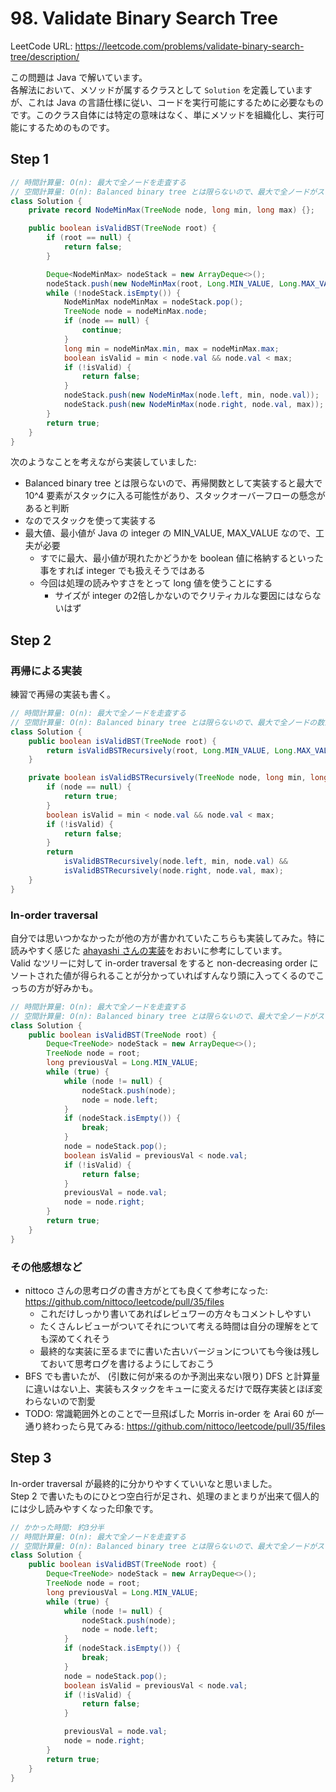 # 98. Validate Binary Search Tree

LeetCode URL: https://leetcode.com/problems/validate-binary-search-tree/description/

この問題は Java で解いています。  
各解法において、メソッドが属するクラスとして `Solution` を定義していますが、これは Java の言語仕様に従い、コードを実行可能にするために必要なものです。このクラス自体には特定の意味はなく、単にメソッドを組織化し、実行可能にするためのものです。

## Step 1

```java
// 時間計算量: O(n): 最大で全ノードを走査する
// 空間計算量: O(n): Balanced binary tree とは限らないので、最大で全ノードがスタックに格納される
class Solution {
    private record NodeMinMax(TreeNode node, long min, long max) {};

    public boolean isValidBST(TreeNode root) {
        if (root == null) {
            return false;
        }

        Deque<NodeMinMax> nodeStack = new ArrayDeque<>();
        nodeStack.push(new NodeMinMax(root, Long.MIN_VALUE, Long.MAX_VALUE));
        while (!nodeStack.isEmpty()) {
            NodeMinMax nodeMinMax = nodeStack.pop();
            TreeNode node = nodeMinMax.node;
            if (node == null) {
                continue;
            }
            long min = nodeMinMax.min, max = nodeMinMax.max;
            boolean isValid = min < node.val && node.val < max;
            if (!isValid) {
                return false;
            }
            nodeStack.push(new NodeMinMax(node.left, min, node.val));
            nodeStack.push(new NodeMinMax(node.right, node.val, max));
        }
        return true;
    }
}
```

次のようなことを考えながら実装していました:

- Balanced binary tree とは限らないので、再帰関数として実装すると最大で 10^4 要素がスタックに入る可能性があり、スタックオーバーフローの懸念があると判断
- なのでスタックを使って実装する
- 最大値、最小値が Java の integer の MIN_VALUE, MAX_VALUE なので、工夫が必要
    - すでに最大、最小値が現れたかどうかを boolean 値に格納するといった事をすれば integer でも扱えそうではある
    - 今回は処理の読みやすさをとって long 値を使うことにする
        - サイズが integer の2倍しかないのでクリティカルな要因にはならないはず

## Step 2

### 再帰による実装

練習で再帰の実装も書く。

```java
// 時間計算量: O(n): 最大で全ノードを走査する
// 空間計算量: O(n): Balanced binary tree とは限らないので、最大で全ノードの数だけスタックフレームが生成される
class Solution {
    public boolean isValidBST(TreeNode root) {
        return isValidBSTRecursively(root, Long.MIN_VALUE, Long.MAX_VALUE);
    }

    private boolean isValidBSTRecursively(TreeNode node, long min, long max) {
        if (node == null) {
            return true;
        }
        boolean isValid = min < node.val && node.val < max;
        if (!isValid) {
            return false;
        }
        return
            isValidBSTRecursively(node.left, min, node.val) &&
            isValidBSTRecursively(node.right, node.val, max);
    }
}
```

### In-order traversal

自分では思いつかなかったが他の方が書かれていたこちらも実装してみた。特に読みやすく感じた [ahayashi さんの実装](https://github.com/hayashi-ay/leetcode/pull/38)をおおいに参考にしています。  
Valid なツリーに対して in-order traversal をすると non-decreasing order にソートされた値が得られることが分かっていればすんなり頭に入ってくるのでこっちの方が好みかも。

```java
// 時間計算量: O(n): 最大で全ノードを走査する
// 空間計算量: O(n): Balanced binary tree とは限らないので、最大で全ノードがスタックに格納される
class Solution {
    public boolean isValidBST(TreeNode root) {
        Deque<TreeNode> nodeStack = new ArrayDeque<>();
        TreeNode node = root;
        long previousVal = Long.MIN_VALUE;
        while (true) {
            while (node != null) {
                nodeStack.push(node);
                node = node.left;
            }
            if (nodeStack.isEmpty()) {
                break;
            }
            node = nodeStack.pop();
            boolean isValid = previousVal < node.val;
            if (!isValid) {
                return false;
            }
            previousVal = node.val;
            node = node.right;
        }
        return true;
    }
}
```

### その他感想など

- nittoco さんの思考ログの書き方がとても良くて参考になった: https://github.com/nittoco/leetcode/pull/35/files
    - これだけしっかり書いてあればレビュワーの方々もコメントしやすい
    - たくさんレビューがついてそれについて考える時間は自分の理解をとても深めてくれそう
    - 最終的な実装に至るまでに書いた古いバージョンについても今後は残しておいて思考ログを書けるようにしておこう
- BFS でも書いたが、 (引数に何が来るのか予測出来ない限り) DFS と計算量に違いはない上、実装もスタックをキューに変えるだけで既存実装とほぼ変わらないので割愛
- TODO: 常識範囲外とのことで一旦飛ばした Morris in-order を Arai 60 が一通り終わったら見てみる: https://github.com/nittoco/leetcode/pull/35/files

## Step 3

In-order traversal が最終的に分かりやすくていいなと思いました。  
Step 2 で書いたものにひとつ空白行が足され、処理のまとまりが出来て個人的には少し読みやすくなった印象です。

```java
// かかった時間: 約3分半
// 時間計算量: O(n): 最大で全ノードを走査する
// 空間計算量: O(n): Balanced binary tree とは限らないので、最大で全ノードがスタックに格納される
class Solution {
    public boolean isValidBST(TreeNode root) {
        Deque<TreeNode> nodeStack = new ArrayDeque<>();
        TreeNode node = root;
        long previousVal = Long.MIN_VALUE;
        while (true) {
            while (node != null) {
                nodeStack.push(node);
                node = node.left;
            }
            if (nodeStack.isEmpty()) {
                break;
            }
            node = nodeStack.pop();
            boolean isValid = previousVal < node.val;
            if (!isValid) {
                return false;
            }

            previousVal = node.val;
            node = node.right;
        }
        return true;
    }
}
```
